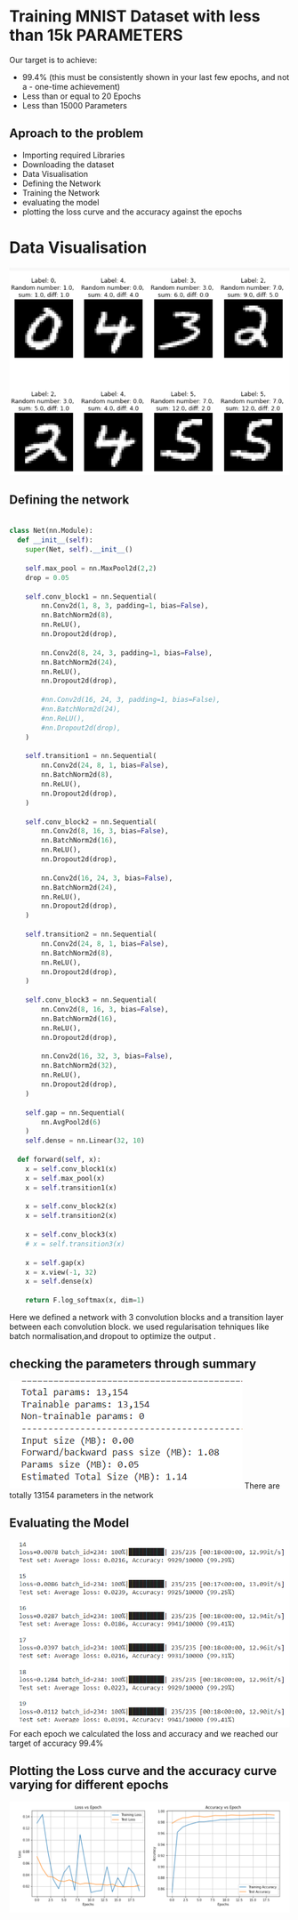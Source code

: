 
# Training MNIST Dataset with less than 15k PARAMETERS


Our target is to achieve:

- 99.4% (this must be consistently shown in your last few epochs, and not a - one-time achievement)
- Less than or equal to 20 Epochs
- Less than 15000 Parameters


## Aproach to the problem 

- Importing required Libraries
- Downloading the dataset
- Data Visualisation
- Defining the Network
- Training the Network
- evaluating the model
- plotting the loss curve and the accuracy against the epochs 

  
# Data Visualisation

![](data.png)
## Defining the network
```python

class Net(nn.Module):
  def __init__(self):
    super(Net, self).__init__()

    self.max_pool = nn.MaxPool2d(2,2)
    drop = 0.05

    self.conv_block1 = nn.Sequential(
        nn.Conv2d(1, 8, 3, padding=1, bias=False),
        nn.BatchNorm2d(8),
        nn.ReLU(),
        nn.Dropout2d(drop),

        nn.Conv2d(8, 24, 3, padding=1, bias=False),
        nn.BatchNorm2d(24),
        nn.ReLU(),
        nn.Dropout2d(drop),

        #nn.Conv2d(16, 24, 3, padding=1, bias=False),
        #nn.BatchNorm2d(24),
        #nn.ReLU(),
        #nn.Dropout2d(drop),
    )

    self.transition1 = nn.Sequential(
        nn.Conv2d(24, 8, 1, bias=False),
        nn.BatchNorm2d(8),
        nn.ReLU(),
        nn.Dropout2d(drop),
    )

    self.conv_block2 = nn.Sequential(
        nn.Conv2d(8, 16, 3, bias=False),
        nn.BatchNorm2d(16),
        nn.ReLU(),
        nn.Dropout2d(drop),

        nn.Conv2d(16, 24, 3, bias=False),
        nn.BatchNorm2d(24),
        nn.ReLU(),
        nn.Dropout2d(drop),
    )

    self.transition2 = nn.Sequential(
        nn.Conv2d(24, 8, 1, bias=False),
        nn.BatchNorm2d(8),
        nn.ReLU(),
        nn.Dropout2d(drop),
    )
  
    self.conv_block3 = nn.Sequential(
        nn.Conv2d(8, 16, 3, bias=False),
        nn.BatchNorm2d(16),
        nn.ReLU(),
        nn.Dropout2d(drop),

        nn.Conv2d(16, 32, 3, bias=False),
        nn.BatchNorm2d(32),
        nn.ReLU(),
        nn.Dropout2d(drop),
    )

    self.gap = nn.Sequential(
        nn.AvgPool2d(6)
    )
    self.dense = nn.Linear(32, 10)

  def forward(self, x):
    x = self.conv_block1(x)
    x = self.max_pool(x)
    x = self.transition1(x)

    x = self.conv_block2(x)
    x = self.transition2(x)

    x = self.conv_block3(x)
    # x = self.transition3(x)

    x = self.gap(x)
    x = x.view(-1, 32)    
    x = self.dense(x)

    return F.log_softmax(x, dim=1)

  ```
  Here we defined a network with 3 convolution blocks and a transition layer between each convolution block. we used regularisation tehniques like batch normalisation,and dropout to optimize the output .
  ## checking the parameters through summary
  ![](params.png)
  There are totally 13154 parameters in the network 

  ## Evaluating the Model
  
  ![](accuracy.png)
  For each epoch we calculated the loss and accuracy and  we reached our target of accuracy 99.4%
  ## Plotting the Loss curve and the accuracy curve varying for different epochs
  ![](loos-accuracy.png)

